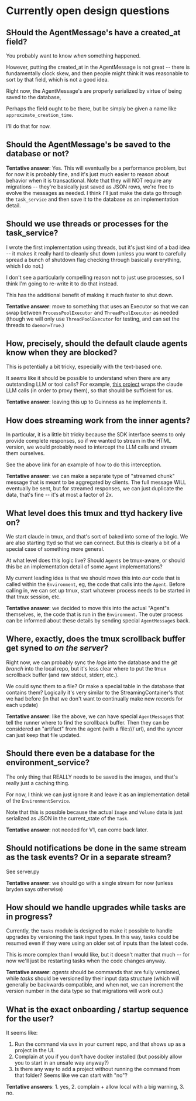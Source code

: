 # Currently open design questions

## SHould the AgentMessage's have a created_at field?

You probably want to know *when* something happened.

However, putting the created_at in the AgentMessage is not great -- there is fundamentally clock skew,
and then people might think it was reasonable to sort by that field, which is not a good idea.

Right now, the AgentMessage's are properly serialized by virtue of being saved to the database,

Perhaps the field ought to be there, but be simply be given a name like `approximate_creation_time`.

I'll do that for now.

## Should the AgentMessage's be saved to the database or not?

**Tentative answer**: Yes. This will eventually be a performance problem, but for now it is probably fine,
and it's just much easier to reason about behavior when it is transactional.
Note that they will NOT require any migrations -- they're basically just saved as JSON rows, we're free to evolve the messages as needed.
I think I'll just make the data go through the `task_service` and then save it to the database as an implementation detail.

## Should we use threads or processes for the task_service?

I wrote the first implementation using threads, but it's just kind of a bad idea --
it makes it really hard to cleanly shut down (unless you want to carefully spread a bunch of shutdown flag checking through basically everything, which I do not.)

I don't see a particularly compelling reason not to just use processes, so I think I'm going to re-write it to do that instead.

This has the additional benefit of making it much faster to shut down.

**Tentative answer**: move to something that uses an Executor so that we can swap between `ProcessPoolExecutor` and `ThreadPoolExecutor` as needed
(though we will only use `ThreadPoolExecutor` for testing, and can set the threads to `daemon=True`.)

## How, precisely, should the default claude agents know when they are blocked?

This is potentially a bit tricky, especially with the text-based one.

It *seems* like it should be possible to understand when there are any outstanding LLM or tool calls?
For example, [this project](https://github.com/1rgs/claude-code-proxy) wraps the claude LLM calls (in order to proxy them),
so that should be sufficient for us.

**Tentative answer**: leaving this up to Guinness as he implements it.

## How does streaming work from the inner agents?

In particular, it is a little bit tricky because the SDK interface seems to only provide complete responses,
so if we wanted to stream in the HTML version, we would probably need to intercept the LLM calls and stream them ourselves.

See the above link for an example of how to do this interception.

**Tentative answer**: we can make a separate type of "streamed chunk" message that is meant to be aggregated by clients.
The full message WILL eventually be sent, but for streamed responses, we can just duplicate the data, that's fine -- it's at most a factor of 2x.

## What level does this tmux and ttyd hackery live on?

We start claude in tmux, and that's sort of baked into some of the logic.
We are also starting ttyd so that we can connect.
But this is clearly a bit of a special case of something more general.

At what level does this logic live? Should `Agent`s be tmux-aware, or should this be an implementation detail of some `Agent` implementations?

My current leading idea is that we should move this into *our* code that is called within the `Environment`, eg, the code that calls into the `Agent`.
Before calling in, we can set up tmux, start whatever process needs to be started in that tmux session, etc.

**Tentative answer**: we decided to move this into the actual "Agent"s themselves, ie, the code that is run in the `Environment`.
The outer process can be informed about these details by sending special `AgentMessage`s back.

## Where, exactly, does the tmux scrollback buffer get syned to *on the server*?

Right now, we can probably sync the *logs* into the database and the *git branch* into the local repo,
but it's less clear where to put the tmux scrollback buffer (and raw stdout, stderr, etc.).

We could sync them to a file? Or make a special table in the database that contains them?
Logically it's very similar to the StreamingContainer's that we had before
(in that we don't want to continually make new records for each update)

**Tentative answer**: like the above, we can have special `AgentMessage`s that tell the runner where to find the scrollback buffer.
Then they can be considered an "artifact" from the agent (with a file:/// url), and the syncer can just keep that file updated.

## Should there even be a database for the environment_service?

The only thing that REALLY needs to be saved is the images, and that's really just a caching thing.

For now, I think we can just ignore it and leave it as an implementation detail of the `EnvironmentService`.

Note that this is possible because the actual `Image` and `Volume` data is just serialized as JSON in the current_state of the `Task`.

**Tentative answer**: not needed for V1, can come back later.

## Should notifications be done in the same stream as the task events? Or in a separate stream?

See server.py

**Tentative answer**: we should go with a single stream for now (unless bryden says otherwise)

## How should we handle upgrades while tasks are in progress?

Currently, the `tasks` module is designed to make it possible to handle upgrades by versioning the task input types.
In this way, tasks could be resumed even if they were using an older set of inputs than the latest code.

This is more complex than I would like, but it doesn't matter that much -- for now we'll just be restarting tasks when the code changes anyway.

**Tentative answer**: *agents* should be commands that are fully versioned, while *tasks* should be versioned by their input data structure
(which will generally be backwards compatible, and when not, we can increment the version number in the data type so that migrations will work out.)

## What is the exact onboarding / startup sequence for the user?

It seems like:
1. Run the command via uvx in your current repo, and that shows up as a project in the UI.
2. Complain at you if you don't have docker installed (but possibly allow you to start in an unsafe way anyway?)
3. Is there any way to add a project without running the command from that folder? Seems like we can start with "no"?

**Tentative answers**: 1. yes, 2. complain + allow local with a big warning, 3. no.
